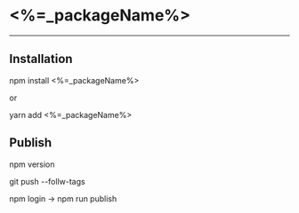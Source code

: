 # <%=_packageName%>
---

## Installation

npm install <%=_packageName%> 

or 

yarn add <%=_packageName%>

## Publish

npm version <version>

git push --follw-tags

npm login -> npm run publish
